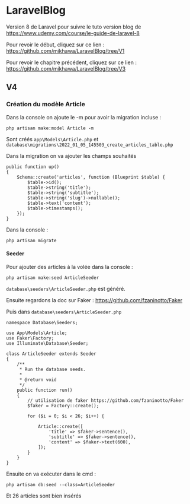 # LaravelBlog

Version 8 de Laravel pour suivre le tuto version blog de https://www.udemy.com/course/le-guide-de-laravel-8

Pour revoir le début, cliquez sur ce lien : https://github.com/mikhawa/LaravelBlog/tree/V1

Pour revoir le chapitre précédent, cliquez sur ce lien : https://github.com/mikhawa/LaravelBlog/tree/V3

## V4

### Création du modèle Article

Dans la console on ajoute le -m pour avoir la migration incluse :

    php artisan make:model Article -m

Sont créés `app\Models\Article.php` et `database\migrations\2022_01_05_145503_create_articles_table.php`

Dans la migration on va ajouter les champs souhaités

    public function up()
    {
        Schema::create('articles', function (Blueprint $table) {
            $table->id();
            $table->string('title');
            $table->string('subtitle');
            $table->string('slug')->nullable();
            $table->text('content');
            $table->timestamps();
        });
    }

Dans la console :

    php artisan migrate

#### Seeder

Pour ajouter des articles à la volée dans la console :

    php artisan make:seed ArticleSeeder

`database\seeders\ArticleSeeder.php` est généré.

Ensuite regardons la doc sur Faker : https://github.com/fzaninotto/Faker

Puis dans `database\seeders\ArticleSeeder.php`

    namespace Database\Seeders;

    use App\Models\Article;
    use Faker\Factory;
    use Illuminate\Database\Seeder;

    class ArticleSeeder extends Seeder
    {
        /**
         * Run the database seeds.
         *
         * @return void
         */
        public function run()
        {
            // utilisation de faker https://github.com/fzaninotto/Faker
            $faker = Factory::create();

            for ($i = 0; $i < 26; $i++) {

                Article::create([
                    'title' => $faker->sentence(),
                    'subtitle' => $faker->sentence(),
                    'content' => $faker->text(600),
                ]);
            }
        }
    }

Ensuite on va exécuter dans le cmd :

    php artisan db:seed --class=ArticleSeeder

Et 26 articles sont bien insérés
